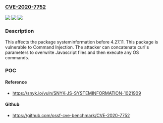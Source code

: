 ### [CVE-2020-7752](https://cve.mitre.org/cgi-bin/cvename.cgi?name=CVE-2020-7752)
![](https://img.shields.io/static/v1?label=Product&message=systeminformation&color=blue)
![](https://img.shields.io/static/v1?label=Version&message=%3C%204.27.11%20&color=brighgreen)
![](https://img.shields.io/static/v1?label=Vulnerability&message=Command%20Injection&color=brighgreen)

### Description

This affects the package systeminformation before 4.27.11. This package is vulnerable to Command Injection. The attacker can concatenate curl's parameters to overwrite Javascript files and then execute any OS commands.

### POC

#### Reference
- https://snyk.io/vuln/SNYK-JS-SYSTEMINFORMATION-1021909

#### Github
- https://github.com/ossf-cve-benchmark/CVE-2020-7752

